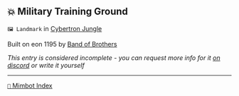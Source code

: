 ## 💥 Military Training Ground

`🖼️ Landmark` in [Cybertron Jungle](<https://zeithalt.github.io/r/cybertron_jungle>)

Built on eon 1195 by [Band of Brothers](<https://zeithalt.github.io/r/band_of_brothers>)

_This entry is considered incomplete - you can request more info for it [on discord](<https://discord.com/channels/562910943848169472/1173922660489633802>) or write it yourself_

-----
[`📑` Mimbot Index](<https://zeithalt.github.io/r/#5a70>)
<!---
-->